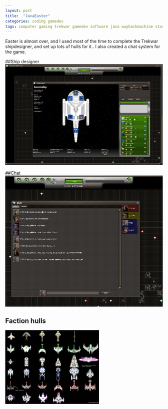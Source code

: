 ```yaml
---
layout: post
title:  "JavaEaster"
categories: coding gamedev
tags: computer gaming trekwar gamedev software java waybackmachine startrek easter
---
```


Easter is almost over, and I used most of the time to complete the Trekwar shipdesigner, and set up lots of hulls for it.. I also created a chat system for the game.

##Ship designer
![Trekwar ship designer](images/2009-trekwar_shipdesigner_boomship.png)

##Chat
![Ship movement speed](images/2009-trekwar_chat.png)

## Faction hulls
![Ship movement speed](images/2009-trekwar_hulls_easter.png)
